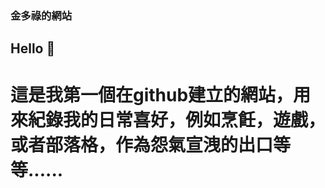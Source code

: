 ### 金多祿的網站

## Hello  👋

# 這是我第一個在github建立的網站，用來紀錄我的日常喜好，例如烹飪，遊戲，或者部落格，作為怨氣宣洩的出口等等......

<!--
**KimTorLook/KimTorLook** is a ✨ _special_ ✨ repository because its `README.md` (this file) appears on your GitHub profile.

Here are some ideas to get you started:

- 🔭 I’m currently working on ...
- 🌱 I’m currently learning ...
- 👯 I’m looking to collaborate on ...
- 🤔 I’m looking for help with ...
- 💬 Ask me about ...
- 📫 How to reach me: ...
- 😄 Pronouns: ...
- ⚡ Fun fact: ...
-->
